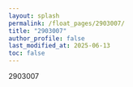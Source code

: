 ```yaml
---
layout: splash
permalink: /float_pages/2903007/
title: "2903007"
author_profile: false
last_modified_at: 2025-06-13
toc: false
---
```

 
2903007
